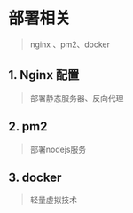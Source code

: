 # 部署相关



> nginx 、pm2、docker



## 1. Nginx 配置

> 部署静态服务器、反向代理



##  2. pm2

> 部署nodejs服务



## 3. docker

> 轻量虚拟技术